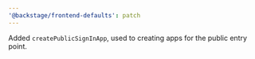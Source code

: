 ```yaml
---
'@backstage/frontend-defaults': patch
---
```


Added `createPublicSignInApp`, used to creating apps for the public entry point.
